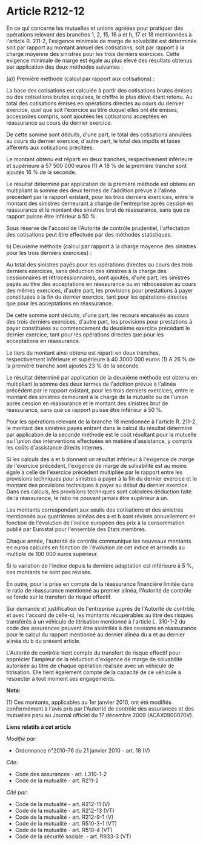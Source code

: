 # Article R212-12

En ce qui concerne les mutuelles et unions agréées pour pratiquer des opérations relevant des branches 1, 2, 15, 16 a et h,
17 et 18 mentionnées à l'article R. 211-2, l'exigence minimale de marge de solvabilité est déterminée soit par rapport au
montant annuel des cotisations, soit par rapport à la charge moyenne des sinistres pour les trois derniers exercices. Cette
exigence minimale de marge est égale au plus élevé des résultats obtenus par application des deux méthodes suivantes : 

(a)) Première méthode (calcul par rapport aux cotisations) : 

La base des cotisations est calculée à partir des cotisations brutes émises ou des cotisations brutes acquises, le chiffre le
plus élevé étant retenu. Au total des cotisations émises en opérations directes au cours du dernier exercice, quel que soit
l'exercice au titre duquel elles ont été émises, accessoires compris, sont ajoutées les cotisations acceptées en réassurance
au cours du dernier exercice. 

De cette somme sont déduits, d'une part, le total des cotisations annulées au cours du dernier exercice, d'autre part, le
total des impôts et taxes afférents aux cotisations précitées. 

Le montant obtenu est réparti en deux tranches, respectivement inférieure et supérieure à 57 500 000 euros (1) A 18 % de la
première tranche sont ajoutés 16 % de la seconde. 

Le résultat déterminé par application de la première méthode est obtenu en multipliant la somme des deux termes de l'addition
prévue à l'alinéa précédent par le rapport existant, pour les trois derniers exercices, entre le montant des sinistres
demeurant à charge de l'entreprise après cession en réassurance et le montant des sinistres brut de réassurance, sans que ce
rapport puisse être inférieur à 50 %. 

Sous réserve de l'accord de l'Autorité de contrôle prudentiel, l'affectation des cotisations peut être effectuée par des
méthodes statistiques. 

b) Deuxième méthode (calcul par rapport à la charge moyenne des sinistres pour les trois derniers exercices) : 

Au total des sinistres payés pour les opérations directes au cours des trois derniers exercices, sans déduction des sinistres
à la charge des cessionnaires et rétrocessionnaires, sont ajoutés, d'une part, les sinistres payés au titre des acceptations
en réassurance ou en rétrocession au cours des mêmes exercices, d'autre part, les provisions pour prestations à payer
constituées à la fin du dernier exercice, tant pour les opérations directes que pour les acceptations en réassurance. 

De cette somme sont déduits, d'une part, les recours encaissés au cours des trois derniers exercices, d'autre part, les
provisions pour prestations à payer constituées au commencement du deuxième exercice précédant le dernier exercice, tant pour
les opérations directes que pour les acceptations en réassurance. 

Le tiers du montant ainsi obtenu est réparti en deux tranches, respectivement inférieure et supérieure à 40 3000 000 euros
(1) A 26 % de la première tranche sont ajoutés 23 % de la seconde. 

Le résultat déterminé par application de la deuxième méthode est obtenu en multipliant la somme des deux termes de l'addition
prévue à l'alinéa précédent par le rapport existant, pour les trois derniers exercices, entre le montant des sinistres
demeurant à la charge de la mutuelle ou de l'union après cession en réassurance et le montant des sinistres brut de
réassurance, sans que ce rapport puisse être inférieur à 50 %. 

Pour les opérations relevant de la branche 18 mentionnée à l'article R. 211-2, le montant des sinistres payés entrant dans le
calcul du résultat déterminé par application de la seconde méthode est le coût résultant pour la mutuelle ou l'union des
interventions effectuées en matière d'assistance, y compris les coûts d'assistance directs internes. 

Si les calculs des a et b donnent un résultat inférieur à l'exigence de marge de l'exercice précédent, l'exigence de marge de
solvabilité est au moins égale à celle de l'exercice précédent multipliée par le rapport entre les provisions techniques pour
sinistres à payer à la fin du dernier exercice et le montant des provisions techniques à payer au début du dernier exercice.
Dans ces calculs, les provisions techniques sont calculées déduction faite de la réassurance, le ratio ne pouvant jamais être
supérieur à un. 

Les montants correspondant aux seuils des cotisations et des sinistres mentionnés aux quatrièmes alinéas des a et b sont
révisés annuellement en fonction de l'évolution de l'indice européen des prix à la consommation publié par Eurostat pour
l'ensemble des Etats membres. 

Chaque année, l'autorité de contrôle communique les nouveaux montants en euros calculés en fonction de l'évolution de cet
indice et arrondis au multiple de 100 000 euros supérieur. 

Si la variation de l'indice depuis la dernière adaptation est inférieure à 5 %, ces montants ne sont pas révisés. 

En outre, pour la prise en compte de la réassurance financière limitée dans le ratio de réassurance mentionné au premier
alinéa, l'Autorité de contrôle se fonde sur le transfert de risque effectif. 

Sur demande et justification de l'entreprise auprès de l'Autorité de contrôle, et avec l'accord de celle-ci, les montants
récupérables au titre des risques transférés à un véhicule de titrisation mentionné à l'article L. 310-1-2 du code des
assurances peuvent être assimilés à des cessions en réassurance pour le calcul du rapport mentionné au dernier alinéa du a et
au dernier alinéa du b du présent article.

L'Autorité de contrôle tient compte du transfert de risque effectif pour apprécier l'ampleur de la réduction d'exigence de
marge de solvabilité autorisée au titre de chaque opération réalisée avec un véhicule de titrisation. Elle tient également
compte de la capacité de ce véhicule à respecter à tout moment ses engagements.

**Nota:**

(1) Ces montants, applicables au 1er janvier 2010, ont été modifiés conformément à l'avis pris par l'Autorité de contrôle des
assurances et des mutuelles paru au Journal officiel du 17 décembre 2009 (ACAX0900070V).

**Liens relatifs à cet article**

_Modifié par_:

  - Ordonnance n°2010-76 du 21 janvier 2010 - art. 18 (V)

_Cite_:

  - Code des assurances - art. L310-1-2
  - Code de la mutualité - art. R211-2

_Cité par_:

  - Code de la mutualité - art. R212-11 (V)
  - Code de la mutualité - art. R212-13 (VT)
  - Code de la mutualité - art. R212-9-1 (V)
  - Code de la mutualité - art. R510-3-1 (VT)
  - Code de la mutualité - art. R510-4 (VT)
  - Code de la sécurité sociale. - art. R933-3 (VT)
